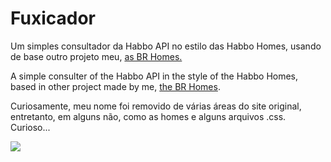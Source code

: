 # Fuxicador
Um simples consultador da Habbo API no estilo das Habbo Homes, usando de base outro projeto meu, <a href="https://web.archive.org/web/20250917161635/https://login.marbrhabbo.com/home/Bona">as BR Homes.</a>


A simple consulter of the Habbo API in the style of the Habbo Homes, based in other project made by me, <a href="https://web.archive.org/web/20250917161635/https://login.marbrhabbo.com/home/Bona">the BR Homes</a>.


Curiosamente, meu nome foi removido de várias áreas do site original, entretanto, em alguns não, como as homes e alguns arquivos .css. Curioso...


<a href="https://hits.seeyoufarm.com"><img src="https://hits.seeyoufarm.com/api/count/incr/badge.svg?url=https%3A%2F%2Fgithub.com%2FBonavigo%2Ffuxicador&count_bg=%2379C83D&title_bg=%23555555&icon=&icon_color=%23E7E7E7&title=views&edge_flat=false"/></a>
